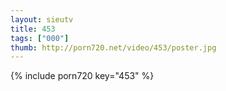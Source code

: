 ```yaml
--- 
layout: sieutv
title: 453
tags: ["000"]
thumb: http://porn720.net/video/453/poster.jpg
---
```

{% include porn720 key="453" %} 
